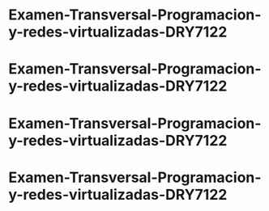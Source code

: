 # Examen-Transversal-Programacion-y-redes-virtualizadas-DRY7122
# Examen-Transversal-Programacion-y-redes-virtualizadas-DRY7122
# Examen-Transversal-Programacion-y-redes-virtualizadas-DRY7122
# Examen-Transversal-Programacion-y-redes-virtualizadas-DRY7122
